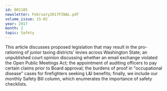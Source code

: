 ```yaml
---
id: 001185
newsletter: February2017FINAL.pdf
volume_issue: 15-02
year: 2017
month: 2
topic: Safety
---
```


This article discusses proposed legislation that may result in the pro-rationing of junior taxing districts' levies across Washington State; an unpublished court opinion discussing whether an email exchange violated the Open Public Meetings Act; the appointment of auditing officers to pay certain claims prior to Board approval; the burdens of proof in "occupational disease" cases for firefighters seeking L&I benefits; finally, we include our monthly Safety Bill column, which enumerates the importance of safety checklists.
